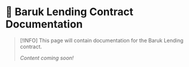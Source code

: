 # 🏦 Baruk Lending Contract Documentation

> [!INFO]
> This page will contain documentation for the Baruk Lending contract. 
> 
> _Content coming soon!_ 